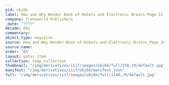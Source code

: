 ```yaml
---
pid: obj66
label: How and Why Wonder Book of Robots and Electronic Brains Page 32
company: Transworld Publishers
_date: "????"
decade: 60s
commentary: 
object_type: magazine
source: How-and-Why-Wonder-Book-of-Robots-and-Electronic-Brains_Page_38
source_name: 
order: '65'
layout: qatar_item
collection: temp_collection
thumbnail: "/img/derivatives/iiif/images/obj66/full/250,/0/default.jpg"
manifest: "/img/derivatives/iiif/obj66/manifest.json"
full: "/img/derivatives/iiif/images/obj66/full/1140,/0/default.jpg"
---
```

